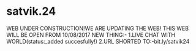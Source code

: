 # satvik.24
WEB UNDER CONSTRUCTION!WE ARE UPDATING THE WEB! THIS WEB WILL BE OPEN FROM 10/08/2017
NEW THING:-
1.LIVE CHAT WITH WORLD(status:_added succesfully!)
2.URL SHORTED TO:-bit.ly/satvik24
